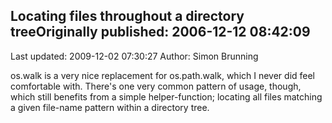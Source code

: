 ## Locating files throughout a directory treeOriginally published: 2006-12-12 08:42:09 
Last updated: 2009-12-02 07:30:27 
Author: Simon Brunning 
 
os.walk is a very nice replacement for os.path.walk, which I never did feel comfortable with. There's one very common pattern of usage, though, which still benefits from a simple helper-function; locating all files matching a given file-name pattern within a directory tree.